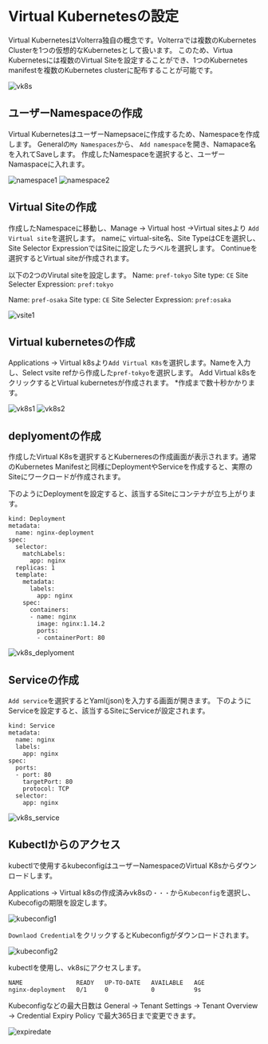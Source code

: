 # Virtual Kubernetesの設定

Virtual KubernetesはVolterra独自の概念です。Volterraでは複数のKubernetes Clusterを1つの仮想的なKubernetesとして扱います。
このため、Virtua Kubernetesには複数のVirtual Siteを設定することができ、1つのKubernetes manifestを複数のKubernetes clusterに配布することが可能です。

![vk8s](./pics/vk8s.png)

## ユーザーNamespaceの作成

Virtual KubernetesはユーザーNamepsaceに作成するため、Namespaceを作成します。
Generalの`My Namespaces`から、 `Add namespace`を開き、Namapace名を入れてSaveします。
作成したNamespaceを選択すると、ユーザーNamaspaceに入れます。

![namespace1](./pics/namespace1.png)
![namespace2](./pics/namespace2.png)

## Virtual Siteの作成

作成したNamespaceに移動し、Manage -> Virtual host ->Virtual sitesより `Add Virtual site`を選択します。
nameに virtual-site名、Site TypeはCEを選択し、Site Selector ExpressionではSiteに設定したラベルを選択します。 Continueを選択するとVirtual siteが作成されます。

以下の2つのVirutal siteを設定します。
Name: `pref-tokyo`
Site type: `CE`
Site Selecter Expression: `pref:tokyo`

Name: `pref-osaka`
Site type: `CE`
Site Selecter Expression: `pref:osaka`

![vsite1](./pics/vsite1.png)

## Virtual kubernetesの作成

Applications -> Virtual k8sより`Add Virtual K8s`を選択します。Nameを入力し、Select vsite refから作成した`pref-tokyo`を選択します。 Add Virtual k8sをクリックするとVirtual kubernetesが作成されます。
*作成まで数十秒かかります。

![vk8s1](./pics/vk8s1.png)
![vk8s2](./pics/vk8s2.png)

## deplyomentの作成

作成したVirtual K8sを選択するとKuberneresの作成画面が表示されます。通常のKubernetes Manifestと同様にDeploymentやServiceを作成すると、実際のSiteにワークロードが作成されます。

下のようにDeploymentを設定すると、該当するSiteにコンテナが立ち上がります。

```apiVersion: apps/v1
kind: Deployment
metadata:
  name: nginx-deployment
spec:
  selector:
    matchLabels:
      app: nginx
  replicas: 1
  template:
    metadata:
      labels:
        app: nginx
    spec:
      containers:
      - name: nginx
        image: nginx:1.14.2
        ports:
        - containerPort: 80
```

![vk8s_deplyoment](./pics/vk8s_deployment.png)

## Serviceの作成

`Add service`を選択するとYaml(json)を入力する画面が開きます。
下のようにServiceを設定すると、該当するSiteにServiceが設定されます。

```apiVersion: v1
kind: Service
metadata:
  name: nginx
  labels:
    app: nginx
spec:
  ports:
  - port: 80
    targetPort: 80
    protocol: TCP
  selector:
    app: nginx
```

![vk8s_service](./pics/vk8s_service.png)

## Kubectlからのアクセス

kubectlで使用するkubeconfigはユーザーNamespaceのVirtual K8sからダウンロードします。

Applications -> Virtual k8sの作成済みvk8sの`・・・`から`Kubeconfig`を選択し、Kubecofigの期限を設定します。

![kubeconfig1](./pics/kubeconfig1.png)

`Downlaod Credential`をクリックするとKubeconfigがダウンロードされます。

![kubeconfig2](./pics/kubeconfig2.png)

kubectlを使用し、vk8sにアクセスします。

```kubectl --kubeconfig ~/Downloads/ves_trial_vk8s.yaml get deployment
NAME               READY   UP-TO-DATE   AVAILABLE   AGE
nginx-deployment   0/1     0            0           9s
```

Kubeconfigなどの最大日数は General -> Tenant Settings -> Tenant Overview -> Credential Expiry Policy で最大365日まで変更できます。

![expiredate](./pics/expiredate.png)
